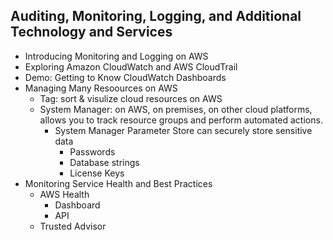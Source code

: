 ## Auditing, Monitoring, Logging, and Additional Technology and Services
  - Introducing Monitoring and Logging on AWS
  - Exploring Amazon CloudWatch and AWS CloudTrail
  - Demo: Getting to Know CloudWatch Dashboards
  - Managing Many Resoources on AWS
    - Tag: sort & visulize cloud resources on AWS
    - System Manager: on AWS, on premises, on other cloud platforms, allows you to track resource groups and perform automated actions. 
      - System Manager Parameter Store can securely store sensitive data
        - Passwords
        - Database strings
        - License Keys
  - Monitoring Service Health and Best Practices
    - AWS Health
      - Dashboard
      - API
    - Trusted Advisor